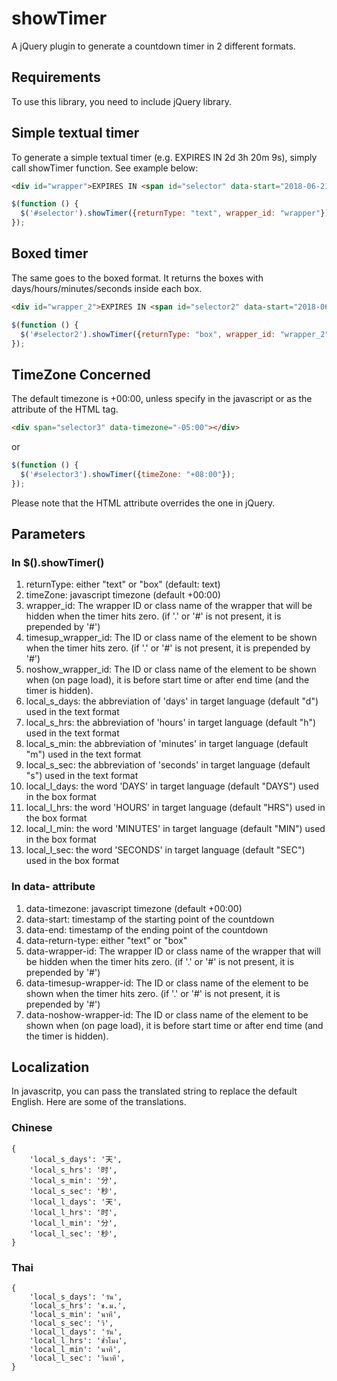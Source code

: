 # showTimer

A jQuery plugin to generate a countdown timer in 2 different formats.

## Requirements

To use this library, you need to include jQuery library.

## Simple textual timer

To generate a simple textual timer (e.g. EXPIRES IN 2d 3h 20m 9s), simply call showTimer function. See example below:

```html
<div id="wrapper">EXPIRES IN <span id="selector" data-start="2018-06-21T00:00:00" data-end="2018-06-29T00:00:00"></span></div>
```

```javascript
$(function () {
  $('#selector').showTimer({returnType: "text", wrapper_id: "wrapper"});
});
```

## Boxed timer

The same goes to the boxed format. It returns the boxes with days/hours/minutes/seconds inside each box.

```html
<div id="wrapper_2">EXPIRES IN <span id="selector2" data-start="2018-06-21T00:00:00" data-end="2018-06-29T00:00:00"></span></div>
```

```javascript
$(function () {
  $('#selector2').showTimer({returnType: "box", wrapper_id: "wrapper_2"});
});
```

## TimeZone Concerned

The default timezone is +00:00, unless specify in the javascript or as the attribute of the HTML tag.

```html
<div span="selector3" data-timezone="-05:00"></div>
```

or

```javascript
$(function () {
  $('#selector3').showTimer({timeZone: "+08:00"});
});
```

Please note that the HTML attribute overrides the one in jQuery.

## Parameters

### In $().showTimer()
1. returnType: either "text" or "box" (default: text)
2. timeZone: javascript timezone (default +00:00)
3. wrapper_id: The wrapper ID or class name of the wrapper that will be hidden when the timer hits zero. (if '.' or '#' is not present, it is prepended by '#')
4. timesup_wrapper_id: The ID or class name of the element to be shown when the timer hits zero. (if '.' or '#' is not present, it is prepended by '#')
5. noshow_wrapper_id: The ID or class name of the element to be shown when (on page load), it is before start time or after end time (and the timer is hidden).
6. local_s_days: the abbreviation of 'days' in target language (default "d") used in the text format
7. local_s_hrs: the abbreviation of 'hours' in target language (default "h") used in the text format
8. local_s_min: the abbreviation of 'minutes' in target language (default "m") used in the text format
9. local_s_sec: the abbreviation of 'seconds' in target language (default "s") used in the text format
10. local_l_days: the word 'DAYS' in target language (default "DAYS") used in the box format
11. local_l_hrs: the word 'HOURS' in target language (default "HRS") used in the box format
12. local_l_min: the word 'MINUTES' in target language (default "MIN") used in the box format
13. local_l_sec: the word 'SECONDS' in target language (default "SEC") used in the box format

### In data- attribute
1. data-timezone: javascript timezone (default +00:00)
2. data-start: timestamp of the starting point of the countdown
3. data-end: timestamp of the ending point of the countdown
4. data-return-type: either "text" or "box"
5. data-wrapper-id: The wrapper ID or class name of the wrapper that will be hidden when the timer hits zero. (if '.' or '#' is not present, it is prepended by '#')
6. data-timesup-wrapper-id: The ID or class name of the element to be shown when the timer hits zero. (if '.' or '#' is not present, it is prepended by '#')
7. data-noshow-wrapper-id: The ID or class name of the element to be shown when (on page load), it is before start time or after end time (and the timer is hidden).

## Localization

In javascritp, you can pass the translated string to replace the default English. Here are some of the translations.

### Chinese

```
{
    'local_s_days': '天',
    'local_s_hrs': '时',
    'local_s_min': '分',
    'local_s_sec': '秒',
    'local_l_days': '天',
    'local_l_hrs': '时',
    'local_l_min': '分',
    'local_l_sec': '秒',
}
```

### Thai

```
{
    'local_s_days': 'วัน',
    'local_s_hrs': 'ช.ม.',
    'local_s_min': 'นาที',
    'local_s_sec': 'วิ',
    'local_l_days': 'วัน',
    'local_l_hrs': 'ชั่วโมง',
    'local_l_min': 'นาที',
    'local_l_sec': 'วินาที',
}
```